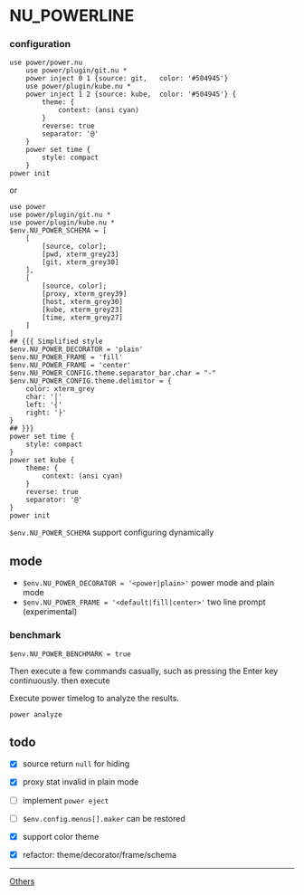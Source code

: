 # NU_POWERLINE

### configuration
```
use power/power.nu
    use power/plugin/git.nu *
    power inject 0 1 {source: git,   color: '#504945'}
    use power/plugin/kube.nu *
    power inject 1 2 {source: kube,  color: '#504945'} {
        theme: {
            context: (ansi cyan)
        }
        reverse: true
        separator: '@'
    }
    power set time {
        style: compact
    }
power init
```
or
```
use power
use power/plugin/git.nu *
use power/plugin/kube.nu *
$env.NU_POWER_SCHEMA = [
    [
        [source, color];
        [pwd, xterm_grey23]
        [git, xterm_grey30]
    ],
    [
        [source, color];
        [proxy, xterm_grey39]
        [host, xterm_grey30]
        [kube, xterm_grey23]
        [time, xterm_grey27]
    ]
]
## {{{ Simplified style
$env.NU_POWER_DECORATOR = 'plain'
$env.NU_POWER_FRAME = 'fill'
$env.NU_POWER_FRAME = 'center'
$env.NU_POWER_CONFIG.theme.separator_bar.char = "-"
$env.NU_POWER_CONFIG.theme.delimitor = {
    color: xterm_grey
    char: '│'
    left: '┤'
    right: '├'
}
## }}}
power set time {
    style: compact
}
power set kube {
    theme: {
        context: (ansi cyan)
    }
    reverse: true
    separator: '@'
}
power init
```
`$env.NU_POWER_SCHEMA` support configuring dynamically

## mode
- `$env.NU_POWER_DECORATOR = '<power|plain>'` power mode and plain mode
- `$env.NU_POWER_FRAME = '<default|fill|center>'` two line prompt (experimental)

### benchmark
```
$env.NU_POWER_BENCHMARK = true
```
Then execute a few commands casually, such as pressing the Enter key continuously.
then execute

Execute power timelog to analyze the results.
```
power analyze
```

## todo
- [x] source return `null` for hiding
- [x] proxy stat invalid in plain mode
- [ ] implement `power eject`
- [ ] `$env.config.menus[].maker` can be restored
- [x] support color theme
- [x] refactor: theme/decorator/frame/schema


---
[Others](https://github.com/fj0r/nushell/blob/main/README.md)
